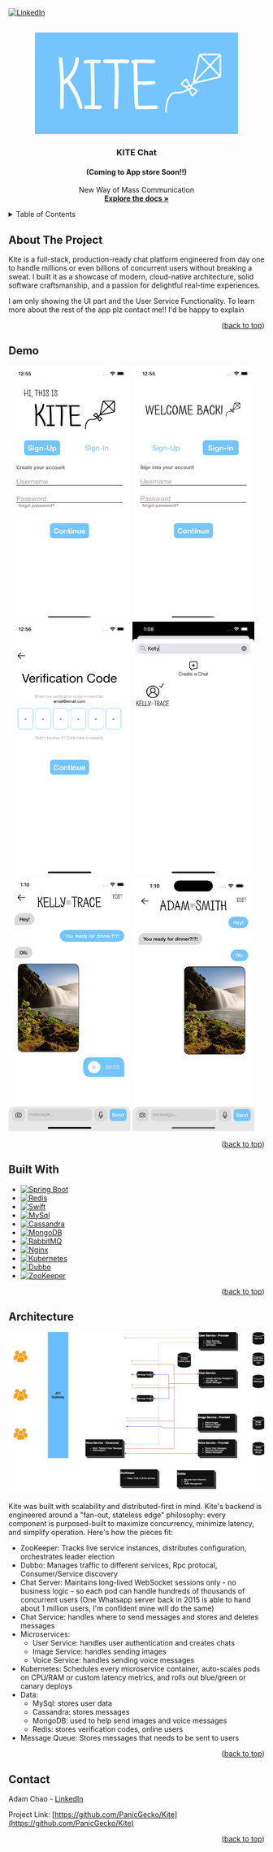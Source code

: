 <a id="readme-top"></a>
[![LinkedIn][linkedin-shield]][linkedin-url]

<br />
<div align="center">
  <a href="https://github.com/othneildrew/Best-README-Template">
    <img src="images/KiteLogo.png" alt="Logo" width="400" height="200">
  </a>

  <h3 align="center">KITE Chat</h3>
  <h4 align="center">(Coming to App store Soon!!)</h4>

  <p align="center">
    New Way of Mass Communication
    <br />
    <a href="https://github.com/PanicGecko/Kite"><strong>Explore the docs »</strong></a>
    <br />
  </p>
</div>


<details>
  <summary>Table of Contents</summary>
  <ol>
    <li>
      <a href="#about-the-project">About The Project</a>
    </li>
    <li>
      <a href="#demo">Demo</a>
    </li>
    <li><a href="#built-with">Built With</a></li>
    <li><a href="#architecture">Architecture</a></li>
    <li><a href="#contact">Contact</a></li>
  </ol>
</details>


## About The Project

Kite is a full-stack, production-ready chat platform engineered from day one to handle millions or even billions of concurrent users without breaking a sweat.
I built it as a showcase of modern, cloud-native architecture, solid software craftsmanship, and a passion for delightful real-time experiences.

I am only showing the UI part and the User Service Functionality. To learn more about the rest of the app plz contact me!! I'd be happy to explain

<p align="right">(<a href="#readme-top">back to top</a>)

## Demo
<div >
<img src="images/chat-sc2.png" alt="ScreenShot" width="240" height="500" >
<img src="images/chat-sc3.png" alt="ScreenShot" width="240" height="500" >
<img src="images/chat-sc4.png" alt="ScreenShot" width="240" height="500" >
<img src="images/chat-sc5.png" alt="ScreenShot" width="240" height="500" >
<img src="images/chat-sc1.png" alt="ScreenShot" width="240" height="500" >
<img src="images/chat-sc6.png" alt="ScreenShot" width="240" height="500" >
</div>

<p align="right">(<a href="#readme-top">back to top</a>)

## Built With
* [![Spring Boot][Spring-Boot]][SpringBoot-url]
* [![Redis][Redis-shield]][Redis-url]
* [![Swift][Swift-shield]][Swift-url]
* [![MySql][MySql-shield]][MySql-url]
* [![Cassandra][Cassandra-shield]][Cassandra-url]
* [![MongoDB][Mongo-shield]][Mongo-url]
* [![RabbitMQ][RabbitMQ-shield]][RabbitMQ-url]
* [![Nginx][Nginx-shield]][Nginx-url]
* [![Kubernetes][Kubernetes-shield]][Kubernetes-url]
* [![Dubbo][Dubbo-shield]][Dubbo-url]
* [![ZooKeeper][ZooKeeper-shield]][ZooKeeper-url]

<p align="right">(<a href="#readme-top">back to top</a>)

## Architecture
<div>
  <img src="images/KiteArch.png" >
</div>

Kite was built with scalability and distributed-first in mind. Kite's backend is engineered around a "fan-out, stateless edge" philosophy: every component is purposed-built to maximize concurrency, minimize latency, and simplify operation. Here's how the pieces fit:
* ZooKeeper: Tracks live service instances, distributes configuration, orchestrates leader election
* Dubbo: Manages traffic to different services, Rpc protocal, Consumer/Service discovery
* Chat Server: Maintains long-lived WebSocket sessions only - no business logic - so each pod can handle hundreds of thousands of concurrent users (One Whatsapp server back in 2015 is able to hand about 1 million users, I'm confident mine will do the same)
* Chat Service: handles where to send messages and stores and deletes messages
* Microservices:
  * User Service: handles user authentication and creates chats
  * Image Service: handles sending images
  * Voice Service: handles sending voice messages
* Kubernetes: Schedules every microservice container, auto-scales pods on CPU/RAM or custom latency metrics, and rolls out blue/green or canary deploys
* Data:
  * MySql: stores user data
  * Cassandra: stores messages
  * MongoDB: used to help send images and voice messages
  * Redis: stores verification codes, online users
* Message Queue: Stores messages that needs to be sent to users

<p align="right">(<a href="#readme-top">back to top</a>)

## Contact
Adam Chao - [LinkedIn](www.linkedin.com/in/adam-chao)

Project Link: [https://github.com/PanicGecko/Kite](https://github.com/PanicGecko/Kite)

<p align="right">(<a href="#readme-top">back to top</a>)

[linkedin-shield]: https://img.shields.io/badge/-LinkedIn-black.svg?style=for-the-badge&logo=linkedin&colorB=555
[linkedin-url]: https://linkedin.com/in/adam-chao
[Spring-Boot]: https://img.shields.io/badge/Spring%20Boot-ffffff?style=for-the-badge&logo=springboot&logoColor=#6DB33F
[SpringBoot-url]: https://spring.io/projects/spring-boot
[Redis-shield]: https://img.shields.io/badge/Redis-DD0031?style=for-the-badge&logo=redis&logoColor=white
[Redis-url]: https://redis.io
[Swift-shield]: https://img.shields.io/badge/Swift-F05138?style=for-the-badge&logo=swift&logoColor=white
[Swift-url]: https://developer.apple.com/swift/
[MySql-shield]: https://img.shields.io/badge/MySql-4479A1?style=for-the-badge&logo=mysql&logoColor=white
[MySql-url]: https://developer.apple.com/swift/
[Cassandra-shield]: https://img.shields.io/badge/Casssandra-ffffff?style=for-the-badge&logo=apachecassandra&logoColor=#1287B1
[Cassandra-url]: https://cassandra.apache.org/_/index.html
[Mongo-shield]: https://img.shields.io/badge/MongoDB-47A248?style=for-the-badge&logo=apachecassandra&logoColor=white
[Mongo-url]: https://www.mongodb.com
[RabbitMQ-shield]: https://img.shields.io/badge/RabbitMQ-ff6600?style=for-the-badge&logo=rabbitmq&logoColor=white
[RabbitMQ-url]: https://www.rabbitmq.com
[Nginx-shield]: https://img.shields.io/badge/Nginx-009639?style=for-the-badge&logo=nginx&logoColor=white
[Nginx-url]: https://nginx.org
[Kubernetes-shield]: https://img.shields.io/badge/Kubernetes-326CE5?style=for-the-badge&logo=kubernetes&logoColor=white
[Kubernetes-url]: https://kubernetes.io
[Dubbo-shield]: https://img.shields.io/badge/Dubbo-D22128?style=for-the-badge&logo=apache&logoColor=white
[Dubbo-url]: https://dubbo.apache.org/en/index.html
[ZooKeeper-shield]: https://img.shields.io/badge/ZooKeeper-64BC4B?style=for-the-badge&logo=apache&logoColor=white
[ZooKeeper-url]: https://zookeeper.apache.org
